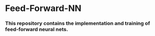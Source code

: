 # Feed-Forward-NN

### This repository contains the implementation and training of feed-forward neural nets.
